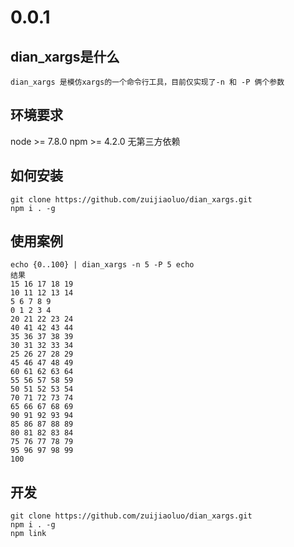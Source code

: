 # 0.0.1

## dian_xargs是什么
	dian_xargs 是模仿xargs的一个命令行工具，目前仅实现了-n 和 -P 俩个参数
## 环境要求
  node >= 7.8.0
  npm >= 4.2.0
  无第三方依赖
## 如何安装
 	git clone https://github.com/zuijiaoluo/dian_xargs.git
	npm i . -g
## 使用案例
  	echo {0..100} | dian_xargs -n 5 -P 5 echo
  	结果
  	15 16 17 18 19
	10 11 12 13 14
	5 6 7 8 9
	0 1 2 3 4
	20 21 22 23 24
	40 41 42 43 44
	35 36 37 38 39
	30 31 32 33 34
	25 26 27 28 29
	45 46 47 48 49
	60 61 62 63 64
	55 56 57 58 59
	50 51 52 53 54
	70 71 72 73 74
	65 66 67 68 69
	90 91 92 93 94
	85 86 87 88 89
	80 81 82 83 84
	75 76 77 78 79
	95 96 97 98 99
	100
## 开发
 	git clone https://github.com/zuijiaoluo/dian_xargs.git
	npm i . -g
	npm link

